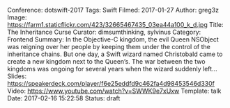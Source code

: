 Conference: dotswift-2017
Tags: Swift
Filmed: 2017-01-27
Author: greg3z
Image: https://farm1.staticflickr.com/423/32665467435_03ea44a100_k_d.jpg
Title: The Inheritance Curse
Curator: dimsumthinking, sylvinus
Category: Frontend
Summary: In the Objective-C kingdom, the evil Queen NSObject was reigning over her people by keeping them under the control of the inheritance chains. But one day, a Swift wizard named Christobald came to create a new kingdom next to the Queen’s. The war between the two kingdoms was ongoing for several years when the wizard suddenly left...
Slides: https://speakerdeck.com/player/f6e25eddfd9c462fa4d98453546d330f
Video: https://www.youtube.com/watch?v=SWWK9e7xUxw
Template: talk
Date: 2017-02-16 15:22:58
Status: draft